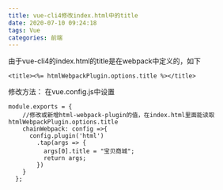 ```yaml
---
title: vue-cli4修改index.html中的title
date: 2020-07-10 09:24:18
tags: Vue
categories: 前端
---
```

<script type="text/javascript" src="/js/bai.js"></script>

由于vue-cli4的index.html的title是在webpack中定义的，如下

```
<title><%= htmlWebpackPlugin.options.title %></title>
```
修改方法：
在vue.config.js中设置
<!-- more -->
```
module.exports = {
    //修改或新增html-webpack-plugin的值，在index.html里面能读取htmlWebpackPlugin.options.title
    chainWebpack: config =>{
      config.plugin('html')
        .tap(args => {
          args[0].title = "宝贝商城";
          return args;
        })
    }
  };
```

